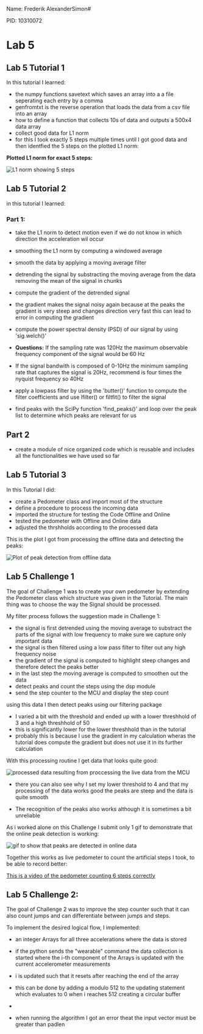 Name: Frederik AlexanderSimon#

PID: 10310072

# Lab 5 

## Lab 5 Tutorial 1 

In this tutorial I learned:

* the numpy functions savetext which saves an array into a a file seperating each entry by a comma 
* genfromtxt is the reverse operation that loads the data from a csv file into an array
* how to define a function that collects 10s of data and outputs a 500x4 data array
* collect good data for L1 norm
* for this I took exactly 5 steps multiple times until I got good data and then identfied the 5 steps on the plotted L1 norm: 

__Plotted L1 norm for exact 5 steps:__

![L1 norm showing 5 steps](images/Lab_5_Tutorial_1_L1_plotted.JPEG)

## Lab 5 Tutorial 2

in this tutorial I learned: 

### Part 1: 

* take the L1 norm to detect motion even if we do not know in which direction the acceleration wil occur 
* smoothing the L1 norm by computing a windowed average
* smooth the data by applying a moving average filter 
* detrending the signal by substracting the moving average from the data removing the mean of the signal in chunks
* compute the gradient of the detrended signal 
* the gradient makes the signal noisy again because at the peaks the gradient is very steep and changes direction very fast this can lead to error in computing the gradient
* compute the power spectral density (PSD) of our signal by using 'sig.welch()'


* __Questions:__ If the sampling rate was 120Hz the maximum observable frequency component of the signal would be 60 Hz 
* If the signal bandwith is composed of 0-10Hz the minimum sampling rate that captures the signal is 20Hz, recommend is four times the nyquist frequency so 40Hz

* apply a lowpass filter by using the 'butter()' function to compute the filter coefficients and use lfilter() or filtfit() to filter the signal 

* find peaks with the SciPy function 'find_peaks()' and loop over the peak list to determine which peaks are relevant for us 

## Part 2

* create a module of nice organized code which is reusable and includes all the functionalities we have used so far 

## Lab 5 Tutorial 3

In this Tutorial I did:

* create a Pedometer class and import most of the structure 
* define a procedure to process the incoming data 
* imported the structure for testing the Code Offline and Online 
* tested the pedometer with Offline and Online data 
* adjusted the thrshholds according to the processed data 

This is the plot I got from processing the offline data and detecting the peaks:

![Plot of peak detection from offline data](images/Tutorial_3_offline_recognition.png)

## Lab 5 Challenge 1

The goal of Challenge 1 was to create your own pedometer by extending the Pedometer class which structure was given in the Tutorial.
The main thing was to choose the way the Signal should be processed.

My filter process follows the suggestion made in Challenge 1:

* the signal is first detrended using the moving average to substract the parts of the signal with low frequency to make sure we capture only important data
* the signal is then filtered using a low pass filter to filter out any high frequency noise 
* the gradient of the signal is computed to highlight steep changes and therefore detect the peaks better 
* in the last step the moving average is computed to smoothen out the data 
* detect peaks and count the steps using the dsp module 
* send the step counter to the MCU and display the step count 

using this data I then detect peaks using our filtering package

* I varied a bit with the threshold and ended up with a lower threshhold of 3 and a high threshhold of 50 
* this is significantly lower for the lower threshhold than in the tutorial 
* probably this is because I use the gradient in my calculation wheras the tutorial does compute the gradient but does not use it in its further calculation

With this processing routine I get data that looks quite good:

![processed data resulting from proccessing the live data from the MCU](images/Lab_5_Challenge_1_proccessed_data.png)

* there you can also see why I set my lower threshold to 4 and that my processing of the data works good the peaks are steep and the data is quite smooth 

* The recognition of the peaks also works although it is sometimes a bit unreliable

As i worked alone on this Challenge I submit only 1 gif to demonstrate that the online peak detection is working:

![gif to show that peaks are detected in online data](images/Lab_5_online_peak_detection.gif)


Together this works as live pedometer to count the artificial steps I took, to be able to record better:

[This is a video of the pedometer counting 6 steps correctly](https://youtu.be/7o-dIJVi7og)


## Lab 5 Challenge 2:

The goal of Challenge 2 was to improve the step counter such that it can also count jumps and can differentiate between jumps and steps.


To implement the desired logical flow, I implemented:

* an integer Arrays for all three accelerations where the data is stored 
* if the python sends the "wearable" command the data collection is started where the i-th component of the Arrays is updated with the current accelerometer measurements 
* i is updated such that it resets after reaching the end of the array
* this can be done by adding a modulo 512 to the updating statement which evaluates to 0 when i reaches 512 creating a circular buffer
*


* when running the algorithm I got an error theat the input vector must be greater than padlen
